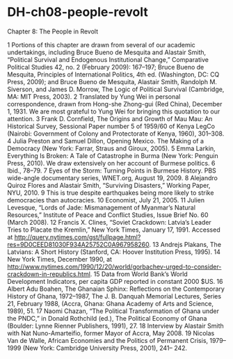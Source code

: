 # DH-ch08-people-revolt

Chapter 8: The People in Revolt
 
1 Portions of this chapter are drawn from several of our academic undertakings, including Bruce Bueno de Mesquita and Alastair Smith, “Political
Survival and Endogenous Institutional Change,” Comparative Political Studies 42, no. 2 (February 2009): 167–197; Bruce Bueno de Mesquita,
Principles of International Politics, 4th ed. (Washington, DC: CQ Press, 2009); and Bruce Bueno de Mesquita, Alastair Smith, Randolph M. Siverson,
and James D. Morrow, The Logic of Political Survival (Cambridge, MA: MIT Press, 2003).
2 Translated by Yung Wei in personal correspondence, drawn from Hong-she Zhong-gui (Red China), December 1, 1931. We are most grateful to Yung
Wei for bringing this quotation to our attention.
3 Frank D. Cornfield, The Origins and Growth of Mau Mau: An Historical Survey, Sessional Paper number 5 of 1959/60 of Kenya LegCo (Nairobi:
Government of Colony and Protectorate of Kenya, 1960), 301–308.
4 Julia Preston and Samuel Dillon, Opening Mexico. The Making of a Democracy (New York: Farrar, Straus and Giroux, 2005).
5 Emma Larkin, Everything Is Broken: A Tale of Catastrophe in Burma (New York: Penguin Press, 2010). We draw extensively on her account of
Burmese politics.
6 Ibid., 78–79.
7 Eyes of the Storm: Turning Points in Burmese History. PBS wide-angle documentary series, WNET.org, August 19, 2009.
8 Alejandro Quiroz Flores and Alastair Smith, “Surviving Disasters,” Working Paper, NYU, 2010.
9 This is true despite earthquakes being more likely to strike democracies than autocracies.
10 Economist, July 21, 2005.
11 Julien Levesque, “Lords of Jade: Mismanagement of Myanmar’s Natural Resources,” Institute of Peace and Conflict Studies, Issue Brief No. 60
(March 2008).
12 Francis X. Clines, “Soviet Crackdown: Latvia’s Leader Tries to Placate the Kremlin,” New York Times, January 17, 1991. Accessed at
http://query.nytimes.com/gst/fullpage.html?res=9D0CEED81030F934A25752C0A967958260.
13 Andrejs Plakans, The Latvians: A Short History (Stanford, CA: Hoover Institution Press, 1995).
14 New York Times, December 1990, at http://www.nytimes.com/1990/12/20/world/gorbachev-urged-to-consider-crackdown-in-republics.html.
15 Data from World Bank’s World Development Indicators, per capita GDP reported in constant 2000 $US.
16 Albert Adu Boahen, The Ghanaian Sphinx: Reflections on the Contemporary History of Ghana, 1972–1987, The J. B. Danquah Memorial Lectures,
Series 21, February 1988, (Accra, Ghana: Ghana Academy of Arts and Science, 1989), 51.
17 Naomi Chazan, “The Political Transformation of Ghana under the PNDC,” in Donald Rothchild (ed.), The Political Economy of Ghana (Boulder: Lynne
Rienner Publishers, 1991), 27.
18 Interview by Alastair Smith with Nat Nuno-Amarteifio, former Mayor of Accra, May 2008.
19 Nicolas Van de Walle, African Economies and the Politics of Permanent Crisis, 1979–1999 (New York: Cambridge University Press, 2001), 241–
242.

